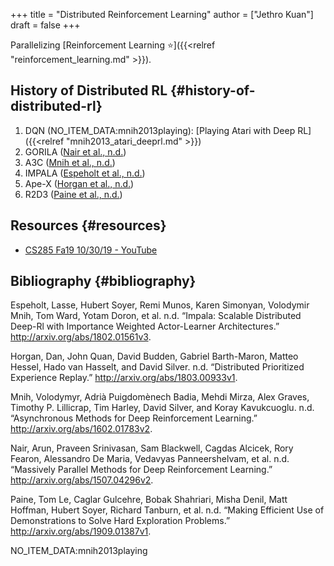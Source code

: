 +++
title = "Distributed Reinforcement Learning"
author = ["Jethro Kuan"]
draft = false
+++

Parallelizing [Reinforcement Learning ⭐]({{<relref "reinforcement_learning.md" >}}).

## History of Distributed RL {#history-of-distributed-rl}

1.  DQN (NO_ITEM_DATA:mnih2013playing): [Playing Atari with Deep RL]({{<relref "mnih2013_atari_deeprl.md" >}})
2.  GORILA ([Nair et al., n.d.](#orgcc0793b))
3.  A3C ([Mnih et al., n.d.](#orge2593bb))
4.  IMPALA ([Espeholt et al., n.d.](#orgf5b6f35))
5.  Ape-X ([Horgan et al., n.d.](#orga54d7d9))
6.  R2D3 ([Paine et al., n.d.](#orgbad4e19))

## Resources {#resources}

- [CS285 Fa19 10/30/19 - YouTube](https://www.youtube.com/watch?v=oUnsDUtNsOQ&list=PLkFD6%5F40KJIwhWJpGazJ9VSj9CFMkb79A&index=17&t=0s)

## Bibliography {#bibliography}

<a id="orgf5b6f35"></a>Espeholt, Lasse, Hubert Soyer, Remi Munos, Karen Simonyan, Volodymir Mnih, Tom Ward, Yotam Doron, et al. n.d. “Impala: Scalable Distributed Deep-Rl with Importance Weighted Actor-Learner Architectures.” <http://arxiv.org/abs/1802.01561v3>.

<a id="orga54d7d9"></a>Horgan, Dan, John Quan, David Budden, Gabriel Barth-Maron, Matteo Hessel, Hado van Hasselt, and David Silver. n.d. “Distributed Prioritized Experience Replay.” <http://arxiv.org/abs/1803.00933v1>.

<a id="orge2593bb"></a>Mnih, Volodymyr, Adrià Puigdomènech Badia, Mehdi Mirza, Alex Graves, Timothy P. Lillicrap, Tim Harley, David Silver, and Koray Kavukcuoglu. n.d. “Asynchronous Methods for Deep Reinforcement Learning.” <http://arxiv.org/abs/1602.01783v2>.

<a id="orgcc0793b"></a>Nair, Arun, Praveen Srinivasan, Sam Blackwell, Cagdas Alcicek, Rory Fearon, Alessandro De Maria, Vedavyas Panneershelvam, et al. n.d. “Massively Parallel Methods for Deep Reinforcement Learning.” <http://arxiv.org/abs/1507.04296v2>.

<a id="orgbad4e19"></a>Paine, Tom Le, Caglar Gulcehre, Bobak Shahriari, Misha Denil, Matt Hoffman, Hubert Soyer, Richard Tanburn, et al. n.d. “Making Efficient Use of Demonstrations to Solve Hard Exploration Problems.” <http://arxiv.org/abs/1909.01387v1>.

NO_ITEM_DATA:mnih2013playing
